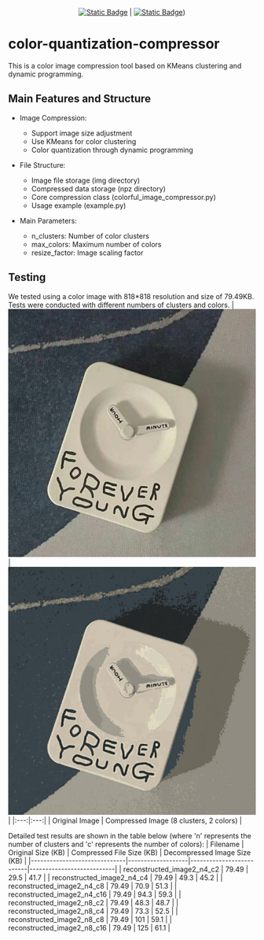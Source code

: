 <!--
 * @Author: SheathedSharp z404878860@163.com
 * @Date: 2024-06-06 12:57:12
-->
<div align="center">
  
  [![Static Badge](https://img.shields.io/badge/%E7%AE%80%E4%BD%93%E4%B8%AD%E6%96%87-%40SheathedSharp-red)](https://github.com/SheathedSharp/color-quantization-compressor/blob/main/README_CN.md)    |  [![Static Badge](https://img.shields.io/badge/English-%40SheathedSharp-blue)](https://github.com/SheathedSharp/color-quantization-compressor/blob/main/README.md)) 
  
</div>

# color-quantization-compressor
This is a color image compression tool based on KMeans clustering and dynamic programming.

## Main Features and Structure
- Image Compression:
    - Support image size adjustment
    - Use KMeans for color clustering
    - Color quantization through dynamic programming

- File Structure:
    - Image file storage (img directory)
    - Compressed data storage (npz directory)
    - Core compression class (colorful_image_compressor.py)
    - Usage example (example.py)

- Main Parameters:
    - n_clusters: Number of color clusters
    - max_colors: Maximum number of colors
    - resize_factor: Image scaling factor

## Testing
We tested using a color image with 818*818 resolution and size of 79.49KB. Tests were conducted with different numbers of clusters and colors.
| ![description](./demo/demo1.png) | ![description](./demo/demo2.png) |
|:---:|:---:|
| Original Image | Compressed Image (8 clusters, 2 colors) |

Detailed test results are shown in the table below (where 'n' represents the number of clusters and 'c' represents the number of colors):
| Filename                     | Original Size (KB) | Compressed File Size (KB) | Decompressed Image Size (KB) | 
|------------------------------|-------------------|--------------------------|---------------------------|
| reconstructed_image2_n4_c2   | 79.49             | 29.5                     | 41.7                      |
| reconstructed_image2_n4_c4   | 79.49             | 49.3                     | 45.2                      |
| reconstructed_image2_n4_c8   | 79.49             | 70.9                     | 51.3                      |
| reconstructed_image2_n4_c16  | 79.49             | 94.3                     | 59.3                      |
| reconstructed_image2_n8_c2   | 79.49             | 48.3                     | 48.7                      |
| reconstructed_image2_n8_c4   | 79.49             | 73.3                     | 52.5                      |
| reconstructed_image2_n8_c8   | 79.49             | 101                      | 59.1                      |
| reconstructed_image2_n8_c16  | 79.49             | 125                      | 61.1                      |